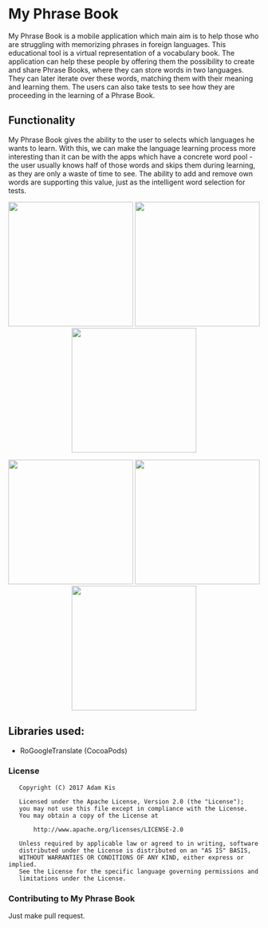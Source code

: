 # My Phrase Book
My Phrase Book is a mobile application which main aim is to help those who are struggling with memorizing phrases in foreign languages. This educational tool is a virtual representation of a vocabulary book.
The application can help these people by offering them the possibility to create and share Phrase Books, where they can store words in two languages. They can later iterate over these words, matching them with their meaning and learning them.
The users can also take tests to see how they are proceeding in the learning of a Phrase Book.

## Functionality
My Phrase Book gives the ability to the user to selects which languages he wants to learn. With this, we can make the language learning process more interesting than it can be with the apps which have a concrete word pool - the user usually knows half of those words and skips them during learning, as they are only a waste of time to see.
The ability to add and remove own words are supporting this value, just as the intelligent word selection for tests.

<p align="center">
  <img src="https://i.imgur.com/0eHusvI.png" width="250">
  <img src="https://i.imgur.com/CR1unKw.png" width="250">
  <img src="https://i.imgur.com/NtCcms4.png" width="250">
</p>

<p align="center">
  <img src="https://i.imgur.com/WCZx4KI.png" width="250">
  <img src="https://i.imgur.com/pO7PpJq.png" width="250">
  <img src="https://i.imgur.com/CZoBf2q.png" width="250">
</p>

## Libraries used:
- RoGoogleTranslate (CocoaPods)

### License
```
   Copyright (C) 2017 Adam Kis

   Licensed under the Apache License, Version 2.0 (the "License");
   you may not use this file except in compliance with the License.
   You may obtain a copy of the License at

       http://www.apache.org/licenses/LICENSE-2.0

   Unless required by applicable law or agreed to in writing, software
   distributed under the License is distributed on an "AS IS" BASIS,
   WITHOUT WARRANTIES OR CONDITIONS OF ANY KIND, either express or implied.
   See the License for the specific language governing permissions and
   limitations under the License.
```

### Contributing to My Phrase Book
Just make pull request.
